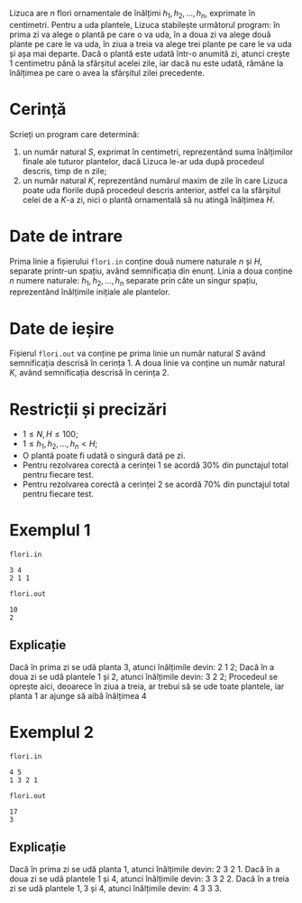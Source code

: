 Lizuca are $n$ flori ornamentale de înălțimi $h_1, h_2, \dots, h_n$, exprimate în centimetri. Pentru a uda plantele, Lizuca stabilește următorul program: în prima zi va alege o plantă pe care o va uda, în a doua zi va alege două plante pe care le va uda, în ziua a treia va alege trei plante pe care le va uda și așa mai departe. Dacă o plantă este udată într-o anumită zi, atunci crește $1$ centimetru până la sfârșitul acelei zile, iar dacă nu este udată, rămâne la înălțimea pe care o avea la sfârșitul zilei precedente.

# Cerință

Scrieți un program care determină:
1. un număr natural $S$, exprimat în centimetri, reprezentând suma înălțimilor finale ale tuturor plantelor, dacă Lizuca le-ar uda după procedeul descris, timp de n zile;
2. un număr natural $K$, reprezentând numărul maxim de zile în care Lizuca poate uda florile după procedeul descris anterior, astfel ca la sfârșitul celei de a $K$-a zi, nici o plantă ornamentală să nu atingă înălțimea $H$.

# Date de intrare

Prima linie a fișierului `flori.in` conține două numere naturale $n$ și $H$, separate printr-un spațiu, având semnificația din enunț.
Linia a doua conține $n$ numere naturale: $h_1, h_2, \dots, h_n$ separate prin câte un singur spațiu, reprezentând înălțimile inițiale ale plantelor.

# Date de ieșire

Fișierul `flori.out` va conține pe prima linie un număr natural $S$ având semnificația descrisă în cerința $1$. A doua linie va conține un număr natural $K$, având semnificația descrisă în cerința $2$.

# Restricții și precizări

* $1 \leq N, H \leq 100$;
* $1 \leq h_1, h_2, \dots, h_n < H$;
* O plantă poate fi udată o singură dată pe zi.
* Pentru rezolvarea corectă a cerinței $1$ se acordă $30\%$ din punctajul total pentru fiecare test.
* Pentru rezolvarea corectă a cerinței $2$ se acordă $70\%$ din punctajul total pentru fiecare test.

# Exemplul 1

`flori.in`
```
3 4
2 1 1
```

`flori.out`
```
10
2
```

## Explicație

Dacă în prima zi se udă planta $3$, atunci înălțimile devin: $2 \ 1 \ 2$;
Dacă în a doua zi se udă plantele $1$ și $2$, atunci înălțimile devin: $3 \ 2 \ 2$;
Procedeul se oprește aici, deoarece în ziua a treia, ar trebui să se ude toate plantele, iar planta $1$ ar ajunge să aibă înălțimea $4$

# Exemplul 2


`flori.in`
```
4 5
1 3 2 1
```

`flori.out`
```
17
3
```

## Explicație

Dacă în prima zi se udă planta $1$, atunci înălțimile devin: $2 \ 3 \ 2 \ 1$.
Dacă în a doua zi se udă plantele $1$ și $4$, atunci înălțimile devin: $3 \ 3 \ 2 \ 2$.
Dacă în a treia zi se udă plantele $1, 3$ și $4$, atunci înălțimile devin: $4 \ 3 \ 3 \ 3$.

